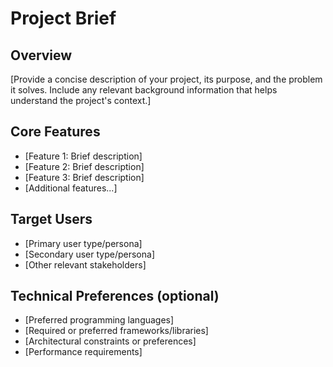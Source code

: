 # Project Brief

## Overview

[Provide a concise description of your project, its purpose, and the problem it solves. Include any relevant background information that helps understand the project's context.]

## Core Features

- [Feature 1: Brief description]
- [Feature 2: Brief description]
- [Feature 3: Brief description]
- [Additional features...]

## Target Users

- [Primary user type/persona]
- [Secondary user type/persona]
- [Other relevant stakeholders]

## Technical Preferences (optional)

- [Preferred programming languages]
- [Required or preferred frameworks/libraries]
- [Architectural constraints or preferences]
- [Performance requirements]
